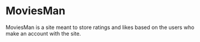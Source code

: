 # MoviesMan

MoviesMan is a site meant to store ratings and likes based on the users who make an account with the site.
